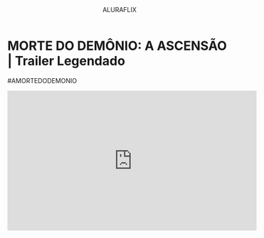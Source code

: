 <body>

<header>ALURAFLIX</header> 


<h1>MORTE DO DEMÔNIO: A ASCENSÃO | Trailer Legendado</h1>
<p>#AMORTEDODEMONIO</p>






<iframe width="560" height="315" src="https://www.youtube.com/embed/b0zPraLuaCA?si=g0tfne-R64L-9UcE" title="YouTube video player" frameborder="0" allow="accelerometer; autoplay; clipboard-write; encrypted-media; gyroscope; picture-in-picture; web-share" referrerpolicy="strict-origin-when-cross-origin" allowfullscreen></iframe>





<body>